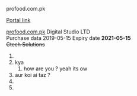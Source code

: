 profood.com.pk

[Portal link](https://pk6.pknic.net.pk/pk5/login.PK "click me")

 	
[profood.com.pk](profood.com.pk "domain that i own")
Digital Studio LTD 	
Purchase data	2019-05-15
Expiry date **2021-05-15** 	
~~Ctech Solutions~~


1.
2. kya 
	1. how are you ?
	yeah its ow
3. aur koi ai taz ?
4. 
4. 

